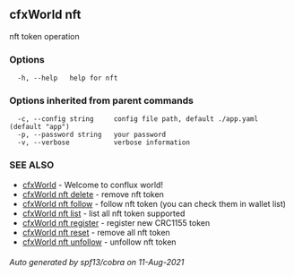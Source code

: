 ## cfxWorld nft

nft token operation

### Options

```
  -h, --help   help for nft
```

### Options inherited from parent commands

```
  -c, --config string     config file path, default ./app.yaml (default "app")
  -p, --password string   your password
  -v, --verbose           verbose information
```

### SEE ALSO

* [cfxWorld](cfxWorld.md)	 - Welcome to conflux world!
* [cfxWorld nft delete](cfxWorld_nft_delete.md)	 - remove nft token
* [cfxWorld nft follow](cfxWorld_nft_follow.md)	 - follow nft token (you can check them in wallet list)
* [cfxWorld nft list](cfxWorld_nft_list.md)	 - list all nft token supported
* [cfxWorld nft register](cfxWorld_nft_register.md)	 - register new CRC1155 token
* [cfxWorld nft reset](cfxWorld_nft_reset.md)	 - remove all nft token
* [cfxWorld nft unfollow](cfxWorld_nft_unfollow.md)	 - unfollow nft token

###### Auto generated by spf13/cobra on 11-Aug-2021
